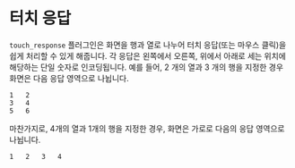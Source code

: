 # 터치 응답

`touch_response` 플러그인은 화면을 행과 열로 나누어 터치 응답(또는 마우스 클릭)을 쉽게 처리할 수 있게 해줍니다. 각 응답은 왼쪽에서 오른쪽, 위에서 아래로 세는 위치에 해당하는 단일 숫자로 인코딩됩니다. 예를 들어, 2 개의 열과 3 개의 행을 지정한 경우 화면은 다음 응답 영역으로 나뉩니다.

	1	2
	3	4
	5	6

마찬가지로, 4개의 열과 1개의 행을 지정한 경우, 화면은 가로로 다음의 응답 영역으로 나뉩니다.

	1	2	3	4